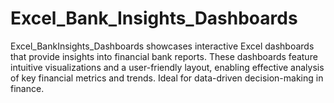 # Excel_Bank_Insights_Dashboards
Excel_BankInsights_Dashboards showcases interactive Excel dashboards that provide insights into financial bank reports. These dashboards feature intuitive visualizations and a user-friendly layout, enabling effective analysis of key financial metrics and trends. Ideal for data-driven decision-making in finance.
